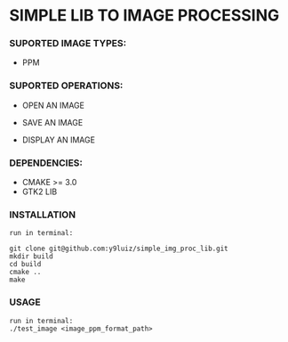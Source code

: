 # SIMPLE LIB TO IMAGE PROCESSING


### SUPORTED IMAGE TYPES:
- PPM

### SUPORTED OPERATIONS:

- OPEN AN IMAGE

- SAVE AN IMAGE

- DISPLAY AN IMAGE

### DEPENDENCIES:
-  CMAKE >= 3.0
-  GTK2 LIB

### INSTALLATION

```
run in terminal:

git clone git@github.com:y9luiz/simple_img_proc_lib.git
mkdir build
cd build
cmake ..
make

```


### USAGE
```
run in terminal:
./test_image <image_ppm_format_path>
```
